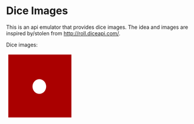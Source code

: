 # Dice Images

This is an api emulator that provides dice images. The idea and images are inspired by/stolen from http://roll.diceapi.com/.

Dice images:

![Dice 1](dice/1.png)
